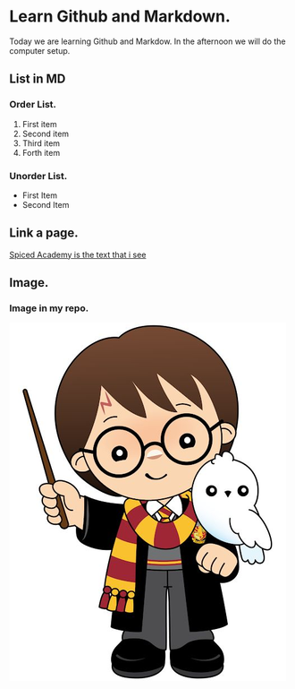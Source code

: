 # Learn Github and Markdown.
Today we are learning Github and Markdow. In the afternoon we will do the computer setup.

## List in MD

### Order List.

1. First item
2. Second item
3. Third item
4. Forth item


### Unorder List.

- First Item
- Second Item


## Link a page.
[Spiced Academy is the text that i see](https://www.spiced-academy.com/en)


## Image.
### Image in my repo.
![Harry Potter Image](./harry-potter-1.jpeg)

